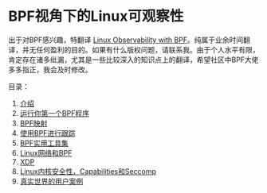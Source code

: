 # BPF视角下的Linux可观察性

出于对BPF感兴趣，特翻译 [Linux Observability with BPF](http://shop.oreilly.com/product/0636920242581.do)。纯属于业余时间翻译，并无任何盈利的目的。如果有什么版权问题，请联系我。由于个人水平有限，肯定存在诸多纰漏，尤其是一些比较深入的知识点上的翻译，希望社区中BPF大佬多多指正，我会及时修改。


目录：

1. [介绍](01-介绍.md)
2. [运行你第一个BPF程序](02-运行你第一个BPF程序.md)
3. [BPF映射](03-BPF映射.md)
4. [使用BPF进行跟踪](04-使用BPF进行追踪.md)
5. [BPF实用工具集](05-BPF实用工具集.md)
6. [Linux网络和BPF](06-Linux网络和BPF.md)
7. [XDP](07-XDP.md)
8. [Linux内核安全性，Capabilities和Seccomp](08-Linux内核安全性，Capabilities和Seccomp.md)
9. [真实世界的用户案例](09-真实世界的用户案例.md)



